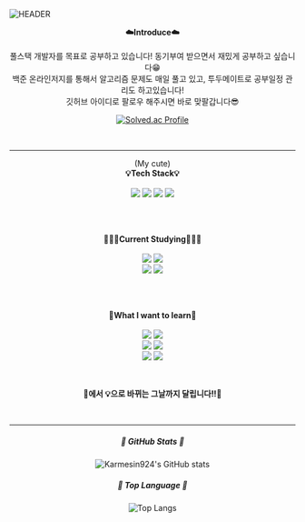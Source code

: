 ![HEADER](https://capsule-render.vercel.app/api?type=waving&color=0:EEFF00,100:a82da8&fontColor=FAFAB4&text=Welcome!&height=300&fontSize=60&desc=Karmein924's%20GitHub%20&descAlignY=62&descAlign=55)

<p align="center">
    <Strong>☁️Introduce☁️</Strong><br><br>
    풀스택 개발자를 목표로 공부하고 있습니다! 동기부여 받으면서 재밌게 공부하고 싶습니다😁 <br>
    백준 온라인저지를 통해서 알고리즘 문제도 매일 풀고 있고, 투두메이트로 공부일정 관리도 하고있습니다! <br>
    깃허브 아이디로 팔로우 해주시면 바로 맞팔갑니다😎
</p> 

<div align="center">
    
[![Solved.ac Profile](http://mazassumnida.wtf/api/v2/generate_badge?boj=karmesin924)](https://solved.ac/karmesin924/)
</div>
<br>
<hr>

<p align="center">
    (My cute)<br><Strong>💡Tech Stack💡</Strong><br><br>
    <img src="https://img.shields.io/badge/C++-00599C?style=flat&logo=cplusplus&logoColor=white"/>
    <img src="https://img.shields.io/badge/JavaScript-F7DF1E?style=flat&logo=javascript&logoColor=white"/>
    <img src="https://img.shields.io/badge/React-61DAFB?style=flat&logo=react&logoColor=white"/>
    <img src="https://img.shields.io/badge/TypeScript-3178C6?style=flat&logo=TypeScript&logoColor=white"/>
    <br>
</p>
<br>
<p align="center">
    <br><Strong>🧑🏻‍💻Current Studying🧑🏻‍💻</Strong><br><br>
    <img src="https://img.shields.io/badge/MySQL-4479A1?style=flat&logo=MySQL&logoColor=white"/>
    <img src="https://img.shields.io/badge/MongoDB-47A248?style=flat&logo=MongoDB&logoColor=white"/><br>
    <img src="https://img.shields.io/badge/Node.js-339933?style=flat&logo=nodedotjs&logoColor=white"/>
    <img src="https://img.shields.io/badge/Express.js-000000?style=flat&logo=express&logoColor=white"/>
    <br><br>
</p>
<br>
<p align="center">
    <Strong>🚩What I want to learn🚩</Strong><br><br>
    <img src="https://img.shields.io/badge/Spring-6DB33F?style=flat&logo=Spring&logoColor=white"/>
    <img src="https://img.shields.io/badge/SpringBoot-6DB33F?style=flat&logo=SpringBoot&logoColor=white"/><br>
    <img src="https://img.shields.io/badge/AWS-232F3E?style=flat&logo=amazonaws&logoColor=white"/>
    <img src="https://img.shields.io/badge/Docker-2496ED?style=flat&logo=docker&logoColor=white"/><br>
    <img src="https://img.shields.io/badge/Linux-FCC624?style=flat&logo=linux&logoColor=white"/>
    <img src="https://img.shields.io/badge/Unity-FFFFFF?style=flat&logo=unity&logoColor=black"/>
</p>

<br>
<p align="center">
    <Strong>🚩에서 💡으로 바뀌는 그날까지 달립니다!!🏃</Strong>
</p>
<br>
<hr>
<div align="center">
<h5>👑 GitHub Stats 👑</h5>
    
![Karmesin924's GitHub stats](https://github-readme-stats.vercel.app/api?username=Karmesin924&hide=issues&show_icons=true&theme=gruvbox)
</div>

<div align="center">
<h5>🎨 Top Language 🎨</h5>
    
![Top Langs](https://github-readme-stats.vercel.app/api/top-langs/?username=karmesin924&layout=compact&theme=gruvbox)
</div>
